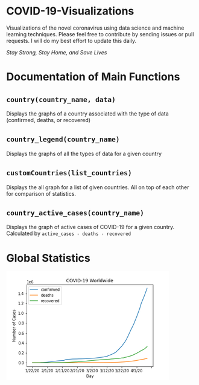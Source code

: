 # COVID-19-Visualizations
Visualizations of the novel coronavirus using data science and machine learning techniques. Please feel free to contribute by sending issues or pull requests. I will do my best effort to update this daily.

_Stay Strong, Stay Home, and Save Lives_


# Documentation of Main Functions

## `country(country_name, data)`
Displays the graphs of a country associated with the type of data (confirmed, deaths, or recovered)

## `country_legend(country_name)`
Displays the graphs of all the types of data for a given country

## `customCountries(list_countries)`
Displays the all graph for a list of given countries. All on top of each other for comparison of statistics.

## `country_active_cases(country_name)`
Displays the graph of active cases of COVID-19 for a given country. Calculated by `active_cases - deaths - recovered`

# Global Statistics

![Global Statistics](COVID19_worldwide.png)
